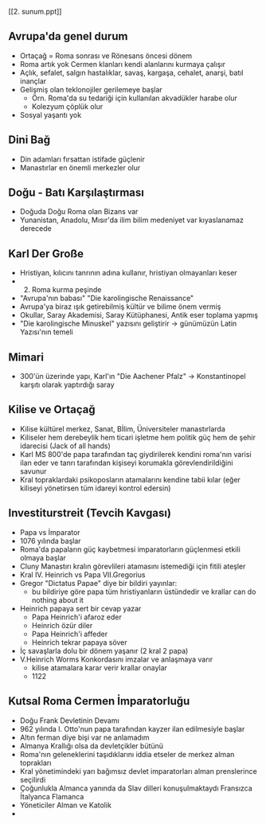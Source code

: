 [[2. sunum.ppt]]
## Avrupa'da genel durum
- Ortaçağ = Roma sonrası ve Rönesans öncesi dönem
- Roma artık yok Cermen klanları kendi alanlarını kurmaya çalışır
- Açlık, sefalet, salgın hastalıklar, savaş, kargaşa, cehalet, anarşi, batıl inançlar
- Gelişmiş olan teklonojiler gerilemeye başlar
	- Örn. Roma'da su tedariği için kullanılan akvadükler harabe olur
	- Kolezyum çöplük olur
- Sosyal yaşantı yok
## Dini Bağ
- Din adamları fırsattan istifade güçlenir
- Manastırlar en önemli merkezler olur
## Doğu - Batı Karşılaştırması
- Doğuda Doğu Roma olan Bizans var
- Yunanistan, Anadolu, Mısır'da ilim bilim medeniyet var kıyaslanamaz derecede
## Karl Der Große
- Hristiyan, kılıcını tanrının adına kullanır, hristiyan olmayanları keser
- 2. Roma kurma peşinde
- "Avrupa'nın babası" "Die karolingische Renaissance"
- Avrupa'ya biraz ışık getirebilmiş kültür ve bilime önem vermiş
- Okullar, Saray Akademisi, Saray Kütüphanesi, Antik eser toplama yapmış
- "Die karolingische Minuskel" yazısını geliştirir -> günümüzün Latin Yazısı'nın temeli
## Mimari
- 300'ün üzerinde yapı, Karl'ın "Die Aachener Pfalz" -> Konstantinopel karşıtı olarak yaptırdığı saray
## Kilise ve Ortaçağ
- Kilise kültürel merkez, Sanat, Bİlim, Üniversiteler manastırlarda
- Kiliseler hem derebeylik hem ticari işletme hem politik güç hem de şehir idarecisi (Jack of all hands)
- Karl MS 800'de papa tarafından taç giydirilerek kendini roma'nın varisi ilan eder ve tanrı tarafından kişiseyi korumakla görevlendirildiğini savunur
- Kral topraklardaki psikoposların atamalarını kendine tabii kılar (eğer kiliseyi yönetirsen tüm idareyi kontrol edersin)
## Investiturstreit (Tevcih Kavgası)
- Papa vs İmparator
- 1076 yılında başlar
- Roma'da papaların güç kaybetmesi imparatorların güçlenmesi etkili olmaya başlar
- Cluny Manastırı kralın görevlileri atamasını istemediği için fitili ateşler
- Kral IV. Heinrich vs Papa VII.Gregorius
- Gregor "Dictatus Papae" diye bir bildiri yayınlar: 
	- bu bildiriye göre papa tüm hristiyanların üstündedir ve krallar can do nothing about it
- Heinrich papaya sert bir cevap yazar
	- Papa Heinrich'i afaroz eder
	- Heinrich özür diler
	- Papa Heinrich'i affeder
	- Heinrich tekrar papaya söver
- İç savaşlarla dolu bir dönem yaşanır  (2 kral 2 papa)
- V.Heinrich Worms Konkordasını imzalar ve anlaşmaya varır
	- kilise atamalara karar verir krallar onaylar
	- 1122
## Kutsal Roma Cermen İmparatorluğu
- Doğu Frank Devletinin Devamı
- 962 yılında I. Otto'nun papa tarafından kayzer ilan edilmesiyle başlar
- Altın ferman diye bişi var ne anlamadım
- Almanya Krallığı olsa da devletçikler bütünü
- Roma'nın geleneklerini taşıdıklarını iddia etseler de merkez alman toprakları
- Kral yönetimindeki yarı bağımsız devlet imparatorları alman prenslerince seçilirdi
- Çoğunlukla Almanca yanında da Slav dilleri konuşulmaktaydı Fransızca İtalyanca Flamanca
- Yöneticiler Alman ve Katolik
- 
